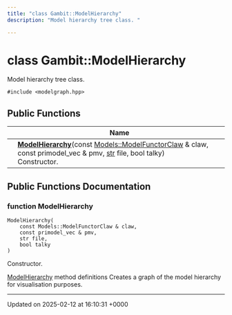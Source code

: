 ```yaml
---
title: "class Gambit::ModelHierarchy"
description: "Model hierarchy tree class. "

---
```


# class Gambit::ModelHierarchy



Model hierarchy tree class. 


`#include <modelgraph.hpp>`

## Public Functions

|                | Name           |
| -------------- | -------------- |
| | **[ModelHierarchy](/documentation/code/classes/classgambit_1_1modelhierarchy/#function-modelhierarchy)**(const [Models::ModelFunctorClaw](/documentation/code/classes/classgambit_1_1models_1_1modelfunctorclaw/) & claw, const primodel_vec & pmv, [str](/documentation/code/namespaces/namespacegambit/#typedef-str) file, bool talky)<br>Constructor.  |

## Public Functions Documentation

### function ModelHierarchy

```
ModelHierarchy(
    const Models::ModelFunctorClaw & claw,
    const primodel_vec & pmv,
    str file,
    bool talky
)
```

Constructor. 

[ModelHierarchy](/documentation/code/classes/classgambit_1_1modelhierarchy/) method definitions Creates a graph of the model hierarchy for visualisation purposes. 


-------------------------------

Updated on 2025-02-12 at 16:10:31 +0000